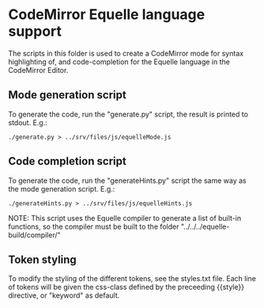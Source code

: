 CodeMirror Equelle language support
===================================
The scripts in this folder is used to create a CodeMirror mode for syntax highlighting of, and code-completion for the Equelle language in the CodeMirror Editor.

Mode generation script
----------------------

To generate the code, run the "generate.py" script, the result is printed to stdout. E.g.:

    ./generate.py > ../srv/files/js/equelleMode.js



Code completion script
----------------------
To generate the code, run the "generateHints.py" script the same way as the mode generation script. E.g.:

    ./generateHints.py > ../srv/files/js/equelleHints.js


NOTE: This script uses the Equelle compiler to generate a list of built-in functions, so the compiler must be built to the folder "../../../equelle-build/compiler/"


Token styling
-------------
To modify the styling of the different tokens, see the styles.txt file. Each line of tokens will be given the css-class defined by the preceeding {{style}} directive, or "keyword" as default.
